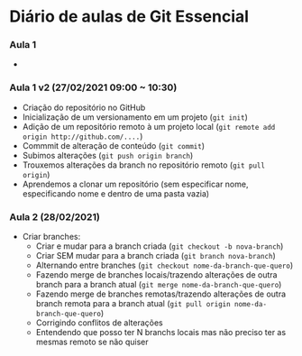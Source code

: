 # Diário de aulas de Git Essencial

### Aula 1 
- 

### Aula 1 v2 (27/02/2021 09:00 ~ 10:30)

- Criação do repositório no GitHub
- Inicialização de um versionamento em um projeto (`git init`)
- Adição de um repositório remoto à um projeto local (`git remote add origin http://github.com/....`)
- Commmit de alteração de conteúdo (`git commit`)
- Subimos alterações (`git push origin branch`)
- Trouxemos alterações da branch no repositório remoto (`git pull origin`)
- Aprendemos a clonar um repositório (sem especificar nome, especificando nome e dentro de uma pasta vazia)

### Aula 2 (28/02/2021)

- Criar branches:
    - Criar e mudar para a branch criada (`git checkout -b nova-branch`)
    - Criar SEM mudar para a branch criada (`git branch nova-branch`)
    - Alternando entre branches (`git checkout nome-da-branch-que-quero`)
    - Fazendo merge de branches locais/trazendo alterações de outra branch para a branch atual (`git merge nome-da-branch-que-quero`)
    - Fazendo merge de branches remotas/trazendo alterações de outra branch remota para a branch atual (`git pull origin nome-da-branch-que-quero`)
    - Corrigindo conflitos de alterações
    - Entendendo que posso ter N branchs locais mas não preciso ter as mesmas remoto se não quiser
